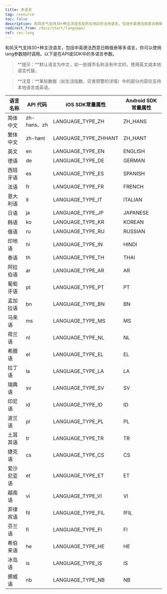 ```yaml
---
title: 多语言
tag: resource
toc: false
description: 和风天气支持30+种主流语言及所在地区的当地语言，包括中英德法西意日韩俄泰等多语言，你可以使用lang参数随时调用。
redirect_from: /docs/start/language/
ref: res-lang
---
```


和风天气支持30+种主流语言，包括中英德法西意日韩俄泰等多语言，你可以使用lang参数随时调用。以下是在API或SDK中的多语言参数。

> **提示：**默认语言为中文，如一些城市名称没有中文的，使用英文或本地语言代替。

> **注意：**某些数据（如生活指数、灾害预警的详情）中的部分内容仅支持本地语言或英语。

| 语言名称  | API 代码        | iOS SDK常量属性       |Android SDK常量属性 | 
| ----------| --------------  |-------------------- |-------- |
| 简体中文  | zh-hans、zh  |LANGUAGE_TYPE_ZH     |ZH_HANS  |
| 繁体中文  | zh-hant       |LANGUAGE_TYPE_ZHHANT |ZH_HANT  |
| 英文      | en            |LANGUAGE_TYPE_EN     |ENGLISH  |
| 德语      | de            |LANGUAGE_TYPE_DE     |GERMAN   |
| 西班牙语  | es            |LANGUAGE_TYPE_ES     |SPANISH  |
| 法语      | fr            |LANGUAGE_TYPE_FR     |FRENCH   |
| 意大利语  | it            |LANGUAGE_TYPE_IT     |ITALIAN  |
| 日语      | ja            |LANGUAGE_TYPE_JP     |JAPANESE |
| 韩语      | ko            |LANGUAGE_TYPE_KR     |KOREAN   |
| 俄语      | ru            |LANGUAGE_TYPE_RU     |RUSSIAN  |
| 印地语    | hi            |LANGUAGE_TYPE_IN     |HINDI    |
| 泰语      | th            |LANGUAGE_TYPE_TH     |THAI     |
| 阿拉伯语  | ar            |LANGUAGE_TYPE_AR     |AR       |
| 葡萄牙语  | pt            |LANGUAGE_TYPE_PT     |PT       |
| 孟加拉语  | bn            |LANGUAGE_TYPE_BN     |BN       |
| 马来语    | ms            |LANGUAGE_TYPE_MS     |MS       |
| 荷兰语    | nl            |LANGUAGE_TYPE_NL     |NL       |
| 希腊语    | el            |LANGUAGE_TYPE_EL     |EL       |
| 拉丁语    | la            |LANGUAGE_TYPE_LA     |LA       |
| 瑞典语    | sv            |LANGUAGE_TYPE_SV     |SV       |
| 印尼语    | id            |LANGUAGE_TYPE_ID     |ID       |
| 波兰语    | pl            |LANGUAGE_TYPE_PL     |PL       |
| 土耳其语  | tr            |LANGUAGE_TYPE_TR     |TR       |
| 捷克语    | cs            |LANGUAGE_TYPE_CS     |CS       |
| 爱沙尼亚语| et            |LANGUAGE_TYPE_ET     |ET       |
| 越南语    | vi            |LANGUAGE_TYPE_VI     |VI       |
| 菲律宾语  | fil           |LANGUAGE_TYPE_FIL    |fFIL     |
| 芬兰语    | fi            |LANGUAGE_TYPE_FI     |FI       |
| 希伯来语  | he            |LANGUAGE_TYPE_HE     |HE       |
| 冰岛语    | is            |LANGUAGE_TYPE_IS     |IS       |
| 挪威语    | nb            |LANGUAGE_TYPE_NB     |NB       |
